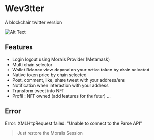 # Wev3tter

A blockchain twitter version 

![Alt Text](https://media.giphy.com/media/9N5fcwJe5nrXxJYour/giphy.gif)

## Features

- Login logout using Moralis Provider (Metamask)
- Multi chain selector 
- Wallet Balance view depend on your native token by chain selected 
- Native token price by chain selected
- Post, comment, like, share tweet with your address/ens
- Notification when interaction with your address
- Transform tweet into NFT
- Profil : NFT owned (add features for the futur)
 ...



## Error

Error: XMLHttpRequest failed: "Unable to connect to the Parse API"
>   Just restore the Moralis Session


